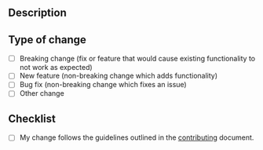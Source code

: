 <!--Provide a concise title to the pull request as it will be used for the release documentation.-->

## Description

<!--Please include a summary of the change and which issue is fixed or closed.-->
<!--Note any issues that are resolved in the is PR e.g. Closes #3213 or Fixes #3412 -->

## Type of change
<!-- What types of changes does your code introduce? Put an `x` in all the boxes that apply: -->
- [ ] Breaking change (fix or feature that would cause existing functionality to not work as expected)
- [ ] New feature (non-breaking change which adds functionality)
- [ ] Bug fix (non-breaking change which fixes an issue)
- [ ] Other change

## Checklist
<!-- Ensure you have completed the checklist-->
- [ ] My change follows the guidelines outlined in the [contributing](https://github.com/mishael-o/Dapper.SimpleSqlBuilder/blob/main/docs/CONTRIBUTING.md) document.
